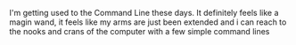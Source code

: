 I'm getting used to the Command Line these days. It definitely feels like a magin wand, it feels like my arms are just been extended and i can reach to the nooks and crans of the computer with a few simple command lines